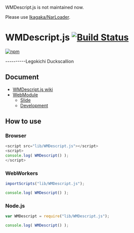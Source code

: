 WMDescript.js is not maintained now.

Please use [Ikagaka/NarLoader](https://github.com/Ikagaka/NarLoader).

# WMDescript.js [![Build Status](https://travis-ci.org/ikagaka/WMDescript.js.png)](http://travis-ci.org/ikagaka/WMDescript.js)

[![npm](https://nodei.co/npm/ikagaka.wmdescript.js.png?downloads=true&stars=true)](https://nodei.co/npm/ikagaka.wmdescript.js/)

----------Legokichi Duckscallion

## Document

- [WMDescript.js wiki](https://github.com/ikagaka/WMDescript.js/wiki/WMDescript)
- [WebModule](https://github.com/uupaa/WebModule)
    - [Slide](http://uupaa.github.io/Slide/slide/WebModule/index.html)
    - [Development](https://github.com/uupaa/WebModule/wiki/Development)

## How to use

### Browser

```js
<script src="lib/WMDescript.js"></script>
<script>
console.log( WMDescript() );
</script>
```

### WebWorkers

```js
importScripts("lib/WMDescript.js");

console.log( WMDescript() );
```

### Node.js

```js
var WMDescript = require("lib/WMDescript.js");

console.log( WMDescript() );
```
